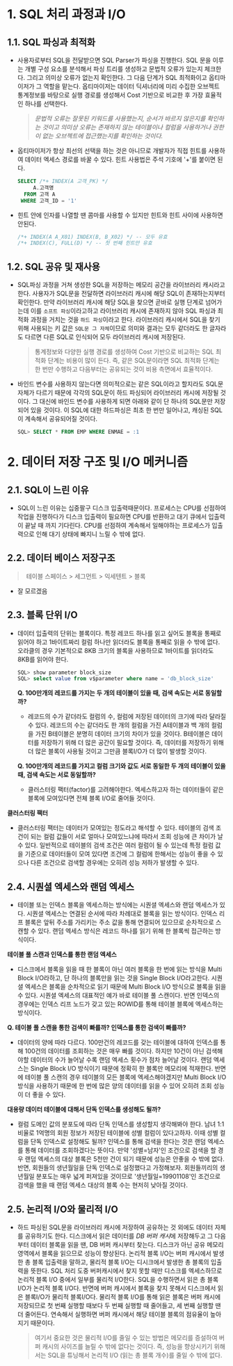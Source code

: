 # 1. SQL 처리 과정과 I/O



## 1.1. SQL 파싱과 최적화

- 사용자로부터 SQL을 전달받으면 SQL Parser가 파싱을 진행한다. SQL 문을 이루는 개별 구성 요소를 분석해서 파싱 트리를 생성하고 문법적 오류가 있는지 체크한다. 그리고 의미상 오류가 없는지 확인한다. 그 다음 단계가 SQL 최적화이고 옵티마이저가 그 역할을 맡는다. 옵티마이저는 데이터 딕셔너리에 미리 수집한 오브젝트 통계정보를 바탕으로 실행 경로를 생성해서 Cost 기반으로 비교한 후 가장 효율적인 하나를 선택한다.

  > *문법적 오류는 잘못된 키워드를 사용했는지, 순서가 바르지 않은지를 확인하는 것이고 의미상 오류는 존재하지 않는 테이블이나 컬럼을 사용하거나 권한이 없는 오브젝트에 접근했는지를 확인하는 것이다.*

- 옵티마이저가 항상 최선의 선택을 하는 것은 아니므로 개발자가 직접 힌트를 사용하여 데이터 엑세스 경로를 바꿀 수 있다. 힌트 사용법은 주석 기호에 '+'를 붙이면 된다.

  ```sql
  SELECT /*+ INDEX(A 고객_PK) */
  	   A.고객명
    FROM 고객 A
   WHERE 고객_ID = '1'
  ```

- 힌트 안에 인자를 나열할 땐 콤마를 사용할 수 있지만 힌트와 힌트 사이에 사용하면 안된다.

  ```sql
  /*+ INDEX(A A_X01) INDEX(B, B_X02) */ -- 모두 유효
  /*+ INDEX(C), FULL(D) */ -- 첫 번째 힌트만 유효
  ```



## 1.2. SQL 공유 및 재사용

- SQL파싱 과정을 거쳐 생성한 SQL을 저장하는 메모리 공간을 라이브러리 캐시라고 한다. 사용자가 SQL문을 전달하면 라이브러리 캐시에 해당 SQL이 존재하는지부터 확인한다. 만약 라이브러리 캐시에 해당 SQL을 찾으면 곧바로 실행 단계로 넘어가는데 이를 `소프트 파싱`이라고하고 라이브러리 캐시에 존재하지 않아 SQL 파싱과 최적화 과정을 거치는 것을 `하드 파싱`이라고 한다. 라이브러리 캐시에서 SQL을 찾기 위해 사용되는 키 값은 `SQL문 그 자체`이므로 의미와 결과는 모두 같더라도 한 글자라도 다르면 다른 SQL로 인식되어 모두 라이브러리 캐시에 저장된다.

  > 통계정보와 다양한 실행 경로를 생성하여 Cost 기반으로 비교하는 SQL 최적화 단계는 비용이 많이 든다. 즉, 같은 SQL문이라면 SQL 최적화 단계는 한 번만 수행하고 다음부터는 공유되는 것이 비용 측면에서 효율적이다.

- 바인드 변수를 사용하지 않는다면 의미적으로는 같은 SQL이라고 할지라도 SQL문 자체가 다르기 때문에 각각의 SQL문이 하드 파싱되어 라이브러리 캐시에 저장될 것이다. 그 대신에 바인드 변수를 사용하게 되면 아래와 같이 단 하나의 SQL문만 저장되어 있을 것이다. 이 SQL에 대한 하드파싱은 최초 한 번만 일어나고, 캐싱된 SQL이 계속해서 공유되어질 것이다.

  ```sql
  SQL> SELECT * FROM EMP WHERE ENMAE = :1
  ```



# 2. 데이터 저장 구조 및 I/O 메커니즘

## 2.1. SQL이 느린 이유

- SQL이 느린 이유는 십중팔구 디스크 입출력때문이다. 프로세스는 CPU를 선점하여 작업을 진행하다가 디스크 입출력이 필요하면 CPU를 반환하고 대기 큐에서 입출력이 끝날 때 까지 기다린다. CPU를 선점하여 계속해서 일해야하는 프로세스가 입출력으로 인해 대기 상태에 빠지니 느릴 수 밖에 없다.



## 2.2. 데이터 베이스 저장구조

> ​	테이블 스페이스 > 세그먼트 > 익세텐트 > 블록

- 잘 모르겠음



## 2.3. 블록 단위 I/O

- 데이터 입출력의 단위는 블록이다. 특정 레코드 하나를 읽고 싶어도 블록을 통째로 읽어야 하고 1바이트짜리 컬럼 하나만 읽더라도 블록을 통째로 읽을 수 밖에 없다. 오라클의 경우 기본적으로 8KB 크기의 블록을 사용하므로 1바이트를 읽더라도 8KB를 읽어야 한다.

  ``` sql
  SQL> show parameter block_size
  SQL> select value from v$parameter where name = 'db_block_size'
  ```
  
  **Q. 100만개의 레코드를 가지는 두 개의 테이블이 있을 때, 검색 속도는 서로 동일할까?**
  - 레코드의 수가 같더라도 컬럼의 수, 컬럼에 저장된 데이터의 크기에 따라 달라질 수 있다. 레코드의 수는 같더라도 한 개의 컬럼을 가진 A테이블과 백 개의 컬럼을 가진 B테이블은 분명히 데이터 크기의 차이가 있을 것이다. B테이블은 데이터를 저장하기 위해 더 많은 공간이 필요할 것이다. 즉, 데이터를 저장하기 위해 더 많은 블록이 사용될 것이고 그만큼 블록I/O가 더 많이 발생할 것이다.
  
  **Q. 100만개의 레코드를 가지고 컬럼 크기와 값도 서로 동일한 두 개의 테이블이 있을 때, 검색 속도는 서로 동일할까?**
  - 클러스터링 팩터(factor)를 고려해야한다. 엑세스하고자 하는 데이터들이 같은 블록에 모여있다면 전체 블록 I/O로 줄어들 것이다.

**클러스터링 팩터**
- 클러스터링 팩터는 데이터가 모여있는 정도라고 해석할 수 있다. 테이블의 검색 조건이 되는 컬럼 값들이 서로 얼마나 모여있느냐에 따라서 조회 성능에 큰 차이가 날 수 있다. 일반적으로 테이블의 검색 조건은 여러 컬럼이 될 수 있는데 특정 컬럼 값을 기준으로 데이터들이 모여 있다면 조건에 그 컬럼에 한해서는 성능이 좋을 수 있으나 다른 조건으로 검색할 경우에는 오히려 성능 저하가 발생할 수 있다.

## 2.4. 시퀀셜 엑세스와 랜덤 엑세스
- 테이블 또는 인덱스 블록을 엑세스하는 방식에는 시퀀셜 엑세스와 랜덤 엑세스가 있다. 시퀀셜 엑세스는 연결된 순서에 따라 차례대로 블록을 읽는 방식이다. 인덱스 리프 블록은 앞뒤 주소를 가리키는 주소 값을 통해 연결되어 있으므로 순차적으로 스캔할 수 있다. 랜덤 엑세스 방식은 레코드 하나를 읽기 위해 한 블록씩 접근하는 방식이다.

**테이블 풀 스캔과 인덱스를 통한 랜덤 엑세스**
- 디스크에서 블록을 읽을 때 한 블록이 아닌 여러 블록을 한 번에 읽는 방식을 Multi Block I/O라하고, 단 하나의 블록만을 읽는 것을 Single Block I/O라고한다. 시퀀셜 엑세스은 블록을 순차적으로 읽기 때문에 Multi Block I/O 방식으로 블록을 읽을 수 있다. 시퀀셜 엑세스의 대표적인 예가 바로 테이블 풀 스캔이다. 반면 인덱스의 경우에는 인덱스 리프 노드가 갖고 있는 ROWID를 통해 테이블 블록에 엑세스하는 방식이다.

**Q. 테이블 풀 스캔을 통한 검색이 빠를까? 인덱스를 통한 검색이 빠를까?**
- 데이터의 양에 따라 다르다. 100만건의 레코드를 갖는 테이블에 대하여 인덱스를 통해 100건의 데이터를 조회하는 것은 매우 빠를 것이다. 하지만 10건이 아닌 검색해야할 데이터의 수가 늘어날 수록 랜덤 엑세스 횟수가 점차 늘어날 것이다. 랜덤 엑세스는 Single Block I/O 방식이기 때문에 정확히 한 블록만 메모리에 적재한다. 반면에 테이블 풀 스캔의 경우 테이블의 모든 블록에 엑세스해야겠지만 Multi Block I/O 방식을 사용하기 때문에 한 번에 많은 양의 데이터를 읽을 수 있어 오히려 조회 성능이 더 좋을 수 있다.

**대용량 데이터 테이블에 대해서 단독 인덱스를 생성해도 될까?**
- 컬럼 도메인 값의 분포도에 따라 단독 인덱스를 생성할지 생각해봐야 한다. 남녀 1:1 비율로 1억명의 회원 정보가 저장된 테이블에 성별 컬럼이 있다고하자. 이때 성별 컬럼을 단독 인덱스로 설정해도 될까? 인덱스를 통해 검색을 한다는 것은 랜덤 엑세스를 통해 데이터를 조회하겠다는 뜻이다. 만약 '성별=남자'인 조건으로 검색을 할 경우 랜덤 엑세스의 대상 블록은 5천만 건이 되기 때문에 성능은 안좋을 수 밖에 없다. 반면, 회원들의 생년월일을 단독 인덱스로 설정했다고 가정해보자. 회원들끼리의 생년월일 분포도는 매우 넓게 퍼져있을 것이므로 '생년월일=19901108'인 조건으로 검색을 했을 때 랜덤 엑세스 대상의 블록 수는 현저히 낮아질 것이다.

## 2.5. 논리적 I/O와 물리적 I/O
- 하드 파싱된 SQL문을 라이브러리 캐시에 저장하여 공유하는 것 외에도 데이터 자체를 공유하기도 한다. 디스크에서 읽은 데이터를 *DB 버퍼 캐시*에 저장해두고 그 다음부터 데이터 블록을 읽을 땐, DB 버퍼 캐시부터 찾는다. 디스크가 아닌 공유 메모리 영역에서 블록을 읽으므로 성능이 향상된다. 논리적 블록 I/O는 버퍼 캐시에서 발생한 총 블록 입출력을 말하고, 물리적 블록 I/O는 디시크에서 발생한 총 블록의 입출력을 뜻한다. SQL 처리 도중 버퍼캐시에서 찾지 못할 때만 디스크를 엑세스하므로 논리적 블록 I/O 중에서 일부를 물리적 I/O한다. SQL을 수행하면서 읽은 총 블록I/O가 논리적 블록 I/O다. 반면에 버퍼 캐시에서 블록을 찾지 못해서 디스크에서 읽은 블록I/O가 물리적 블록I/O다. 물리적 블록 I/O를 통해 읽은 블록은 버퍼 캐시에 저장되므로 첫 번째 실행할 때보다 두 번째 실행할 때 줄어들고, 세 번째 실행할 땐 더 줄어든다. 연속해서 실행하면 버퍼 캐시에서 해당 테이블 블록의 점유율이 높아지기 때문이다.

  > 여기서 중요한 것은 물리적 I/O를 줄일 수 있는 방법은 메모리를 증설하여 버퍼 캐시의 사이즈를 늘릴 수 밖에 없다는 것이다. 즉, 성능을 향상시키기 위해서는 SQL을 튜닝해서 논리적 I/O (읽는 총 블록 개수)를 줄일 수 밖에 없다.
